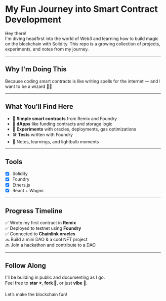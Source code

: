 # My Fun Journey into Smart Contract Development

Hey there!  
I'm diving headfirst into the world of Web3 and learning how to build magic on the blockchain with Solidity. This repo is a growing collection of projects, experiments, and notes from my journey.

---

## Why I'm Doing This

Because coding smart contracts is like writing spells for the internet — and I want to be a wizard 🧙‍♂️

---

## What You'll Find Here

- 🧪 **Simple smart contracts** from Remix and Foundry
- 💸 **dApps** like funding contracts and storage logic
- 🧠 **Experiments** with oracles, deployments, gas optimizations
- 🛠️ **Tests** written with Foundry
- 📝 Notes, learnings, and lightbulb moments

---

## Tools

- [x] Solidity
- [x] Foundry 
- [x] Ethers.js
- [x] React + Wagmi

---

## Progress Timeline

✅ Wrote my first contract in **Remix**  
✅ Deployed to testnet using **Foundry**  
✅ Connected to **Chainlink oracles**  
🔜 Build a mini DAO & a cool NFT project  
🔜 Join a hackathon and contribute to a DAO  

---

## Follow Along

I'll be building in public and documenting as I go.  
Feel free to **star ⭐**, **fork 🍴**, or just **vibe 💫**.

Let’s make the blockchain fun!
